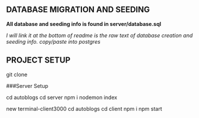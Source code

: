 ## DATABASE MIGRATION AND SEEDING
**All database and seeding info is found in server/database.sql**

*I will link it at the bottom  of readme is the raw text of database creation and seeding info. copy/paste into postgres*


## PROJECT SETUP

git clone 

###Server Setup

cd autoblogs
cd server
npm i
nodemon index

new terminal-client3000
cd autoblogs
cd client
npm i
npm start
